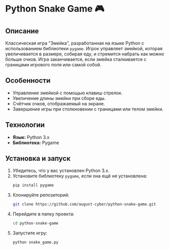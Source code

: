 # Python Snake Game 🎮

## Описание
Классическая игра "Змейка", разработанная на языке Python с использованием библиотеки `pygame`. Игрок управляет змейкой, которая увеличивается в размере, собирая еду, и стремится набрать как можно больше очков. Игра заканчивается, если змейка сталкивается с границами игрового поля или самой собой.

## Особенности
- Управление змейкой с помощью клавиш стрелок.
- Увеличение длины змейки при сборе еды.
- Счётчик очков, отображаемый на экране.
- Завершение игры при столкновении с границами или телом змейки.

## Технологии
- **Язык:** Python 3.x
- **Библиотека:** Pygame

## Установка и запуск
1. Убедитесь, что у вас установлен Python 3.x.
2. Установите библиотеку `pygame`, если она ещё не установлена:
   ```bash
   pip install pygame
3. Клонируйте репозиторий:
   ```bash
   git clone https://github.com/august-cyber/python-snake-game.git
4. Перейдите в папку проекта:
   ```bash
   cd python-snake-game
5. Запустите игру:
   ```bash
   python snake_game.py